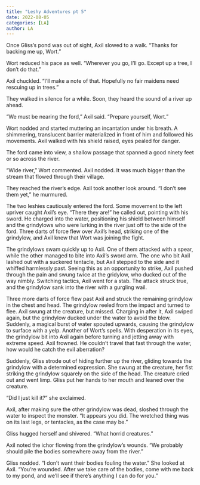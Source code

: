 ```yaml
---
title: "Leshy Adventures pt 5"
date: 2022-08-05
categories: [LA]
author: LA
---
```


Once Gliss’s pond was out of sight, Axil slowed to a walk. “Thanks for backing me up, Wort.”

Wort reduced his pace as well. “Wherever you go, I’ll go. Except up a tree, I don’t do that.”

Axil chuckled. “I’ll make a note of that. Hopefully no fair maidens need rescuing up in trees.”

They walked in silence for a while. Soon, they heard the sound of a river up ahead.

“We must be nearing the ford,” Axil said. “Prepare yourself, Wort.”

Wort nodded and started muttering an incantation under his breath. A shimmering, translucent barrier materialized in front of him and followed his movements. Axil walked with his shield raised, eyes pealed for danger.

The ford came into view, a shallow passage that spanned a good ninety feet or so across the river.

“Wide river,” Wort commented. Axil nodded. It was much bigger than the stream that flowed through their village.

They reached the river’s edge. Axil took another look around. “I don’t see them yet,” he murmured.

The two leshies cautiously entered the ford. Some movement to the left upriver caught Axil’s eye. “There they are!” he called out, pointing with his sword. He charged into the water, positioning his shield between himself and the grindylows who were lurking in the river just off to the side of the ford. Three darts of force flew over Axil’s head, striking one of the grindylow, and Axil knew that Wort was joining the fight.

The grindylows swam quickly up to Axil. One of them attacked with a spear, while the other managed to bite into Axil’s sword arm. The one who bit Axil lashed out with a suckered tentacle, but Axil stepped to the side and it whiffed harmlessly past. Seeing this as an opportunity to strike, Axil pushed through the pain and swung twice at the gridylow, who ducked out of the way nimbly. Switching tactics, Axil went for a stab. The attack struck true, and the grindylow sank into the river with a gurgling wail.

Three more darts of force flew past Axil and struck the remaining grindylow in the chest and head. The grindylow reeled from the impact and turned to flee. Axil swung at the creature, but missed. Charging in after it, Axil swiped again, but the grindylow ducked under the water to avoid the blow. Suddenly, a magical burst of water spouted upwards, causing the grindylow to surface with a yelp. Another of Wort’s spells. With desperation in its eyes, the grindylow bit into Axil again before turning and jetting away with extreme speed. Axil frowned. He couldn’t travel that fast through the water, how would he catch the evil aberration?

Suddenly, Gliss strode out of hiding further up the river, gliding towards the grindylow with a determined expression. She swung at the creature, her fist striking the grindylow squarely on the side of the head. The creature cried out and went limp. Gliss put her hands to her mouth and leaned over the creature.

“Did I just kill it?” she exclaimed.

Axil, after making sure the other grindylow was dead, sloshed through the water to inspect the monster. “It appears you did. The wretched thing was on its last legs, or tentacles, as the case may be.”

Gliss hugged herself and shivered. “What horrid creatures.”

Axil noted the ichor flowing from the grindylow’s wounds. “We probably should pile the bodies somewhere away from the river.”

Gliss nodded. “I don’t want their bodies fouling the water.” She looked at Axil. “You’re wounded. After we take care of the bodies, come with me back to my pond, and we’ll see if there’s anything I can do for you.”
